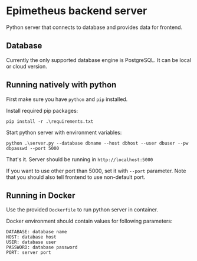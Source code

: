 # Epimetheus backend server

Python server that connects to database and provides data for frontend.

## Database

Currently the only supported database engine is PostgreSQL. It can be local or cloud version.

## Running natively with python

First make sure you have `python` and `pip` installed.

Install required pip packages:

```
pip install -r .\requirements.txt
```

Start python server with environment variables:

```
python .\server.py --database dbname --host dbhost --user dbuser --pw dbpasswd --port 5000
```

That's it. Server should be running in `http://localhost:5000`

If you want to use other port than 5000, set it with `--port` parameter. Note that you should also tell frontend to use non-default port.

## Running in Docker

Use the provided `Dockerfile` to run python server in container.

Docker environment should contain values for following parameters:

```
DATABASE: database name
HOST: database host
USER: database user
PASSWORD: database password
PORT: server port
```
